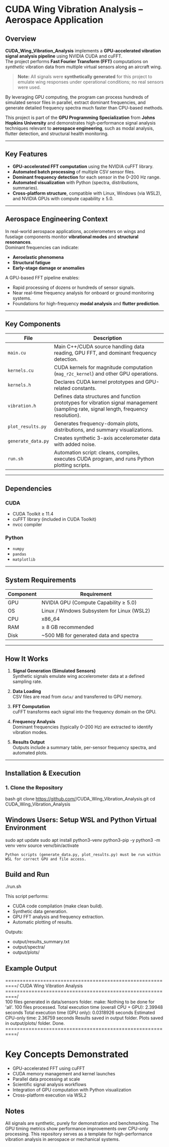 # CUDA Wing Vibration Analysis – Aerospace Application

## Overview
**CUDA_Wing_Vibration_Analysis** implements a **GPU-accelerated vibration signal analysis pipeline** using NVIDIA CUDA and cuFFT.  
The project performs **Fast Fourier Transform (FFT)** computations on *synthetic* vibration data from multiple virtual sensors along an aircraft wing.  

> **Note:** All signals were **synthetically generated** for this project to emulate wing responses under operational conditions; no real sensors were used.  

By leveraging GPU computing, the program can process hundreds of simulated sensor files in parallel, extract dominant frequencies, and generate detailed frequency spectra much faster than CPU-based methods.

This project is part of the **GPU Programming Specialization** from **Johns Hopkins University** and demonstrates high-performance signal analysis techniques relevant to **aerospace engineering**, such as modal analysis, flutter detection, and structural health monitoring.

---

## Key Features
- **GPU-accelerated FFT computation** using the NVIDIA cuFFT library.  
- **Automated batch processing** of multiple CSV sensor files.  
- **Dominant frequency detection** for each sensor in the 0–200 Hz range.  
- **Automated visualization** with Python (spectra, distributions, summaries).  
- **Cross-platform structure**, compatible with Linux, Windows (via WSL2), and NVIDIA GPUs with compute capability ≥ 5.0.

---

## Aerospace Engineering Context
In real-world aerospace applications, accelerometers on wings and fuselage components monitor **vibrational modes** and **structural resonances**.  
Dominant frequencies can indicate:
- **Aeroelastic phenomena**  
- **Structural fatigue**  
- **Early-stage damage or anomalies**  

A GPU-based FFT pipeline enables:
- Rapid processing of dozens or hundreds of sensor signals.  
- Near real-time frequency analysis for onboard or ground monitoring systems.  
- Foundations for high-frequency **modal analysis** and **flutter prediction**.

---

## Key Components

| File | Description |
|------|-------------|
| `main.cu` | Main C++/CUDA source handling data reading, GPU FFT, and dominant frequency detection. |
| `kernels.cu` | CUDA kernels for magnitude computation (`mag_r2c_kernel`) and other GPU operations. |
| `kernels.h` | Declares CUDA kernel prototypes and GPU-related constants. |
| `vibration.h` | Defines data structures and function prototypes for vibration signal management (sampling rate, signal length, frequency resolution). |
| `plot_results.py` | Generates frequency-domain plots, distributions, and summary visualizations. |
| `generate_data.py` | Creates synthetic 3-axis accelerometer data with added noise. |
| `run.sh` | Automation script: cleans, compiles, executes CUDA program, and runs Python plotting scripts. |

---

## Dependencies

### CUDA
- CUDA Toolkit ≥ 11.4  
- cuFFT library (included in CUDA Toolkit)  
- nvcc compiler  

### Python
- `numpy`  
- `pandas`  
- `matplotlib`  

---

## System Requirements

| Component | Requirement |
|-----------|------------|
| GPU       | NVIDIA GPU (Compute Capability ≥ 5.0) |
| OS        | Linux / Windows Subsystem for Linux (WSL2) |
| CPU       | x86_64 |
| RAM       | ≥ 8 GB recommended |
| Disk      | ~500 MB for generated data and spectra |

---

## How It Works

1. **Signal Generation (Simulated Sensors)**  
   Synthetic signals emulate wing accelerometer data at a defined sampling rate.

2. **Data Loading**  
   CSV files are read from `data/` and transferred to GPU memory.

3. **FFT Computation**  
   cuFFT transforms each signal into the frequency domain on the GPU.

4. **Frequency Analysis**  
   Dominant frequencies (typically 0–200 Hz) are extracted to identify vibration modes.

5. **Results Output**  
   Outputs include a summary table, per-sensor frequency spectra, and automated plots.

---

## Installation & Execution

### 1. Clone the Repository
bash
git clone https://github.com/<FreddyJuka>/CUDA_Wing_Vibration_Analysis.git
cd CUDA_Wing_Vibration_Analysis

## Windows Users: Setup WSL and Python Virtual Environment

sudo apt update
sudo apt install python3-venv python3-pip -y
python3 -m venv venv
source venv/bin/activate

    Python scripts (generate_data.py, plot_results.py) must be run within WSL for correct GPU and file access.

## Build and Run

./run.sh

This script performs:

- CUDA code compilation (make clean build).
- Synthetic data generation.
- GPU FFT analysis and frequency extraction.
- Automatic plotting of results.

Outputs:

- output/results_summary.txt
- output/spectra/
- output/plots/

## Example Output

==========================================================/
              CUDA Wing Vibration Analysis
==========================================================/              
100 files generated in data/sensors folder.
make: Nothing to be done for 'all'.
100 files processed.
Total execution time (overall CPU + GPU): 2.39948 seconds
Total execution time (GPU only): 0.0318926 seconds
Estimated CPU-only time: 2.36759 seconds
Results saved in output folder.
Plots saved in output/plots/ folder.
Done.
==========================================================/

# Key Concepts Demonstrated

- GPU-accelerated FFT using cuFFT
- CUDA memory management and kernel launches
- Parallel data processing at scale
- Scientific signal analysis workflows
- Integration of GPU computation with Python visualization
- Cross-platform execution via WSL2

## Notes

All signals are synthetic, purely for demonstration and benchmarking.
The GPU timing metrics show performance improvements over CPU-only processing.
This repository serves as a template for high-performance vibration analysis in aerospace or mechanical systems.